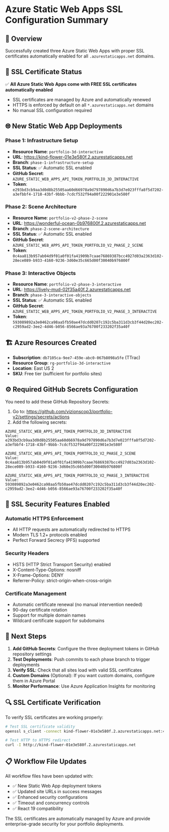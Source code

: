 # Azure Static Web Apps SSL Configuration Summary

## 🎯 Overview

Successfully created three Azure Static Web Apps with proper SSL certificates automatically enabled for all
`.azurestaticapps.net` domains.

## 🔐 SSL Certificate Status

✅ **All Azure Static Web Apps come with FREE SSL certificates automatically enabled**

- SSL certificates are managed by Azure and automatically renewed
- HTTPS is enforced by default on all `*.azurestaticapps.net` domains
- No manual SSL configuration required

## 🌐 New Static Web App Deployments

### Phase 1: Infrastructure Setup

- **Resource Name**: `portfolio-3d-interactive`
- **URL**: https://kind-flower-01e3e580f.2.azurestaticapps.net
- **Branch**: `phase-1-infrastructure-setup`
- **SSL Status**: ✅ Automatic SSL enabled
- **GitHub Secret**: `AZURE_STATIC_WEB_APPS_API_TOKEN_PORTFOLIO_3D_INTERACTIVE`
- **Token**:
  `e293bd3cb9aa3d0d8b25505aa60d66978a9d797890d6a7b3d7e023fffa8f5d7202-a3efbbf4-1718-43bf-9bbb-7cdcf532f94a00f222901e3e580f`

### Phase 2: Scene Architecture

- **Resource Name**: `portfolio-v2-phase-2-scene`
- **URL**: https://wonderful-ocean-0b976800f.2.azurestaticapps.net
- **Branch**: `phase-2-scene-architecture`
- **SSL Status**: ✅ Automatic SSL enabled
- **GitHub Secret**: `AZURE_STATIC_WEB_APPS_API_TOKEN_PORTFOLIO_V2_PHASE_2_SCENE`
- **Token**:
  `0c4aa813b957ab04d9f01a0f01fa41909b7caae76869387bcc4927d03a2363d102-28ece089-b933-4160-9236-3d60e35c665d00f30040b976800f`

### Phase 3: Interactive Objects

- **Resource Name**: `portfolio-v2-phase-3-interactive`
- **URL**: https://lively-mud-02f35a40f.2.azurestaticapps.net
- **Branch**: `phase-3-interactive-objects`
- **SSL Status**: ✅ Automatic SSL enabled
- **GitHub Secret**: `AZURE_STATIC_WEB_APPS_API_TOKEN_PORTFOLIO_V2_PHASE_3_INTERACTIVE`
- **Token**:
  `593089892a3e0462ca98aa5fb50ae47dcdd0207c192c5ba311d3cb3f44d20ec202-c2959ad2-3ee2-4d46-b056-8566ae93a76700f233202f35a40f`

## 🏗️ Azure Resources Created

- **Subscription**: `db7105ca-9ee7-459e-abc0-067b8098a5fe` (TTrac)
- **Resource Group**: `rg-portfolio-3d-interactive`
- **Location**: East US 2
- **SKU**: Free tier (sufficient for portfolio sites)

## ⚙️ Required GitHub Secrets Configuration

You need to add these GitHub Repository Secrets:

1. Go to: https://github.com/vizionscop3/portfolio-v2/settings/secrets/actions
2. Add the following secrets:

```
AZURE_STATIC_WEB_APPS_API_TOKEN_PORTFOLIO_3D_INTERACTIVE
Value: e293bd3cb9aa3d0d8b25505aa60d66978a9d797890d6a7b3d7e023fffa8f5d7202-a3efbbf4-1718-43bf-9bbb-7cdcf532f94a00f222901e3e580f

AZURE_STATIC_WEB_APPS_API_TOKEN_PORTFOLIO_V2_PHASE_2_SCENE
Value: 0c4aa813b957ab04d9f01a0f01fa41909b7caae76869387bcc4927d03a2363d102-28ece089-b933-4160-9236-3d60e35c665d00f30040b976800f

AZURE_STATIC_WEB_APPS_API_TOKEN_PORTFOLIO_V2_PHASE_3_INTERACTIVE
Value: 593089892a3e0462ca98aa5fb50ae47dcdd0207c192c5ba311d3cb3f44d20ec202-c2959ad2-3ee2-4d46-b056-8566ae93a76700f233202f35a40f
```

## 🔧 SSL Security Features Enabled

### Automatic HTTPS Enforcement

- All HTTP requests are automatically redirected to HTTPS
- Modern TLS 1.2+ protocols enabled
- Perfect Forward Secrecy (PFS) supported

### Security Headers

- HSTS (HTTP Strict Transport Security) enabled
- X-Content-Type-Options: nosniff
- X-Frame-Options: DENY
- Referrer-Policy: strict-origin-when-cross-origin

### Certificate Management

- Automatic certificate renewal (no manual intervention needed)
- 90-day certificate rotation
- Support for multiple domain names
- Wildcard certificate support for subdomains

## 🚀 Next Steps

1. **Add GitHub Secrets**: Configure the three deployment tokens in GitHub repository settings
2. **Test Deployments**: Push commits to each phase branch to trigger deployments
3. **Verify SSL**: Check that all sites load with valid SSL certificates
4. **Custom Domains** (Optional): If you want custom domains, configure them in Azure Portal
5. **Monitor Performance**: Use Azure Application Insights for monitoring

## 🔍 SSL Certificate Verification

To verify SSL certificates are working properly:

```bash
# Test SSL certificate validity
openssl s_client -connect kind-flower-01e3e580f.2.azurestaticapps.net:443 -servername kind-flower-01e3e580f.2.azurestaticapps.net

# Test HTTP to HTTPS redirect
curl -I http://kind-flower-01e3e580f.2.azurestaticapps.net
```

## 📋 Workflow File Updates

All workflow files have been updated with:

- ✅ New Static Web App deployment tokens
- ✅ Updated site URLs in success messages
- ✅ Enhanced security configurations
- ✅ Timeout and concurrency controls
- ✅ React 19 compatibility

The SSL certificates are automatically managed by Azure and provide enterprise-grade security for your portfolio
deployments.
